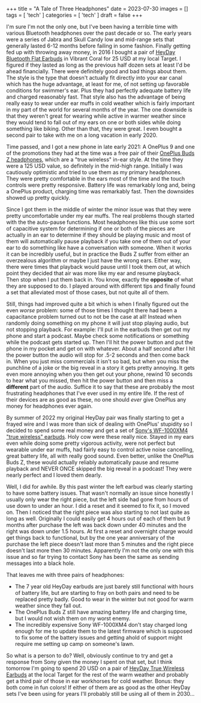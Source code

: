 +++
title = "A Tale of Three Headphones"
date = 2023-07-30
images = []
tags = [ 'tech' ]
categories = [ 'tech' ]
draft = false
+++

I'm sure I'm not the only one, but I've been having a terrible time with various Bluetooth headphones over the past decade or so. The early years were a series of Jabra and Skull Candy low and mid-range sets that generally lasted 6-12 months before failing in some fashion. Finally getting fed up with throwing away money, in 2016 I bought a pair of [HeyDay Bluetooth Flat Earbuds](https://www.target.com/p/wireless-bluetooth-flat-earbuds-heyday/-/A-80166299?preselect=78461478#lnk=sametab) in Vibrant Coral for 25 USD at my local Target. I figured if they lasted as long as the previous half dozen sets at least I'd be ahead financially. There were definitely good and bad things about them. The style is the type that doesn't actually fit directly into your ear canal which has the huge advantage, at least for me, of not setting up favorable conditions for swimmer's ear. Plus they had perfectly adequate battery life and charged reasonably fast. That style also has the advantage of being really easy to wear under ear muffs in cold weather which is fairly important in my part of the world for several months of the year. The one downside is that they weren't great for wearing while active in warmer weather since they would tend to fall out of my ears on one or both sides while doing something like biking. Other than that, they were great. I even bought a second pair to take with me on a long vacation in early 2020.

Time passed, and I got a new phone in late early 2021: A OnePlus 9 and one of the promotions they had at the time was a free pair of their [OnePlus Buds Z headphones](https://www.oneplus.com/us/product/oneplus-buds-z), which are a "true wireless" in-ear style. At the time they were a 125 USD value, so definitely in the mid-high range. Initially I was cautiously optimistic and tried to use them as my primary headphones. They were pretty comfortable in the ears most of the time and the touch controls were pretty responsive. Battery life was remarkably long and, being a OnePlus product, charging time was remarkably fast. Then the downsides showed up pretty quickly.

Since I got them in the middle of winter the minor issue was that they were pretty uncomfortable under my ear muffs. The real problems though started with the the auto-pause functions. Most headphones like this use some sort of capacitive system for determining if one or both of the pieces are actually in an ear to determine if they should be playing music and most of them will automatically pause playback if you take one of them out of your ear to do something like have a conversation with someone. When it works it can be incredibly useful, but in practice the Buds Z suffer from either an overzealous algorithm or maybe I just have the wrong ears. Either way, there were times that playback would pause until I took them _out_, at which point they decided that air was more like my ear and resume playback. Then stop when I put them back in. You know, exactly the **opposite** of what they are supposed to do. I played around with different tips and finally found a set that alleviated most of those cases, but not quite all of them.

Still, things had improved quite a bit which is when I finally figured out the even _worse_ problem: some of those times I thought there had been a capacitance problem turned out to not be the case at all! Instead when randomly doing something on my phone it will just stop playing audio, but not stopping playback. For example: I'll put in the earbuds then get out my phone and start a podcast. Maybe check some notifications or something while the podcast gets started up. Then I'll hit the power button and put the phone in my pocket and get on with whatever. About a half second after I hit the power button the audio will stop for .5-2 seconds and then come back in. When you just miss commercials it isn't so bad, but when you miss the punchline of a joke or the big reveal in a story it gets pretty annoying. It gets even more annoying when you then get out your phone, rewind 10 seconds to hear what you missed, then hit the power button and then miss a **different** part of the audio. Suffice it to say that these are probably the most frustrating headphones that I've ever used in my entire life. If the rest of their devices are as good as these, no one should _ever_ give OnePlus any money for headphones ever again.

By summer of 2022 my original HeyDay pair was finally starting to get a frayed wire and I was more than sick of dealing with OnePlus' stupidity so I decided to spend some real money and get a set of [Sony's WF-1000XM4 "true wireless" earbuds](https://electronics.sony.com/audio/headphones/truly-wireless-earbuds/p/wf1000xm4-b). Holy cow were these really nice. Stayed in my ears even while doing some pretty vigorous activity, were not perfect but wearable under ear muffs, had fairly easy to control active noise cancelling, great battery life, all with really good sound. Even better, unlike the OnePlus Buds Z, these would actually reliably automatically pause and resume playback and NEVER ONCE skipped the big reveal in a podcast! They were nearly perfect and I loved them dearly.

Well, I did for awhile. By this past winter the left earbud was clearly starting to have some battery issues. That wasn't normally an issue since honestly I usually only wear the right piece, but the left side had gone from hours of use down to under an hour. I did a reset and it seemed to fix it, so I moved on. Then I noticed that the right piece was also starting to not last quite as long as well. Originally I could easily get 4 hours out of each of them but 9 months after purchase the left was back down under 40 minutes and the right was down under 1.5 hours. At first a reset and overnight charge would get things back to functional, but by the one year anniversary of the purchase the left piece doesn't last more than 5 minutes and the right piece doesn't last more then 30 minutes. Apparently I'm not the only one with this issue and so far trying to contact Sony has been the same as sending messages into a black hole.

That leaves me with three pairs of headphones:

- The 7 year old HeyDay earbuds are just barely still functional with hours of battery life, but are starting to fray on both pairs and need to be replaced pretty badly. Good to wear in the winter but not good for warm weather since they fall out.
- The OnePlus Buds Z still have amazing battery life and charging time, but I would not wish them on my worst enemy.
- The incredibly expensive Sony WF-1000XM4 don't stay charged long enough for me to update them to the latest firmware which is supposed to fix some of the battery issues and getting ahold of support might require me setting up camp on someone's lawn.

So what is a person to do? Well, obviously continue to try and get a response from Sony given the money I spent on that set, but I think tomorrow I'm going to spend 20 USD on a pair of [HeyDay True Wireless Earbuds](https://www.target.com/p/true-wireless-bluetooth-earbuds-heyday/-/A-88533714?preselect=86671687#lnk=sametab) at the local Target for the rest of the warm weather and probably get a third pair of those in ear workhorses for cold weather. Bonus: they both come in fun colors! If either of them are as good as the other HeyDay sets I've been using for years I'll probably still be using all of them in 2030...
